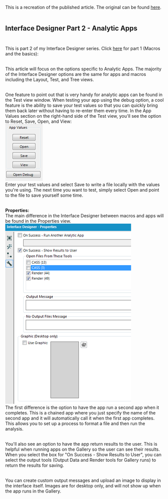 This is a recreation of the published article. The original can be found [here](https://community.alteryx.com/t5/Alteryx-Designer-Knowledge-Base/Interface-Designer-Part-2-Analtyic-Apps/ta-p/22031).<br><br>

## Interface Designer Part 2 - Analytic Apps<br><br>

This is part 2 of my Interface Designer series. Click [here](https://community.alteryx.com/t5/Alteryx-Designer-Knowledge-Base/Interface-Designer-Part-1-Macros/ta-p/22024) for part 1 (Macros and the basics):<br><br>

This article will focus on the options specific to Analytic Apps. The majority of the Interface Designer options are the same for apps and macros including the Layout, Test, and Tree views.<br><br>

One feature to point out that is very handy for analytic apps can be found in the Test view window. When testing your app using the debug option, a cool feature is the ability to save your test values so that you can quickly bring them back later without having to re-enter them every time. In the App Values section on the right-hand side of the Test view, you'll see the option to Reset, Save, Open, and View:<br>
![appvalues](/Community%20Articles/Screenshots/Interface%20Designer%20-%20Apps/SaveValues.png)
<br>
Enter your test values and select Save to write a file locally with the values you're using. The next time you want to test, simply select Open and point to the file to save yourself some time. <br><br>

**Properties:**<br>
The main difference in the Interface Designer between macros and apps will be found in the Properties view.<br>
![properties](/Community%20Articles/Screenshots/Interface%20Designer%20-%20Apps/App_Properties.png)
<br>
The first difference is the option to have the app run a second app when it completes. This is a chained app where you just specify the name of the second app and it will automatically call it when the first app completes. This allows you to set up a process to format a file and then run the analysis.<br><br>

You'll also see an option to have the app return results to the user. This is helpful when running apps on the Gallery so the user can see their results. When you select the box for "On Success - Show Results to User", you can select the output tools (Output Data and Render tools for Gallery runs) to return the results for saving. <br><br>

You can create custom output messages and upload an image to display in the interface itself. Images are for desktop only, and will not show up when the app runs in the Gallery.